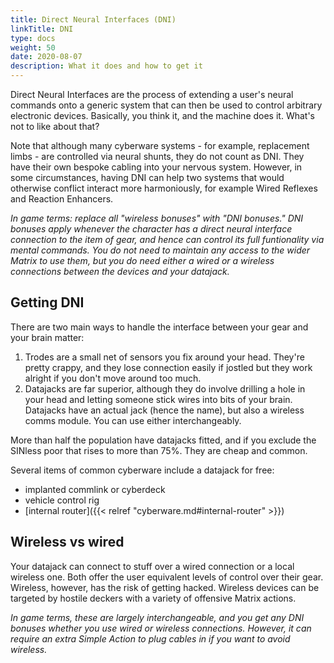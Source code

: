 ```yaml
---
title: Direct Neural Interfaces (DNI)
linkTitle: DNI
type: docs    
weight: 50
date: 2020-08-07
description: What it does and how to get it
---
```


Direct Neural Interfaces are the process of extending a user's neural commands onto a generic system that can then be used to control arbitrary electronic devices. Basically, you think it, and the machine does it. What's not to like about that?

Note that although many cyberware systems - for example, replacement limbs - are controlled via neural shunts, they do not count as DNI. They have their own bespoke cabling into your nervous system. However, in some circumstances, having DNI can help two systems that would otherwise conflict interact more harmoniously, for example Wired Reflexes and Reaction Enhancers.

*In game terms: replace all "wireless bonuses" with "DNI bonuses." DNI bonuses apply whenever the character has a direct neural interface connection to the item of gear, and hence can control its full funtionality via mental commands. You do not need to maintain any access to the wider Matrix to use them, but you do need either a wired or a wireless connections between the devices and your datajack.*

## Getting DNI

There are two main ways to handle the interface between your gear and your brain matter:

1. Trodes are a small net of sensors you fix around your head. They're pretty crappy, and they lose connection easily if jostled but they work alright if you don't move around too much.
2. Datajacks are far superior, although they do involve drilling a hole in your head and letting someone stick wires into bits of your brain. Datajacks have an actual jack (hence the name), but also a wireless comms module. You can use either interchangeably. 

More than half the population have datajacks fitted, and if you exclude the SINless poor that rises to more than 75%. They are cheap and common.

Several items of common cyberware include a datajack for free:

* implanted commlink or cyberdeck
* vehicle control rig
* [internal router]({{< relref "cyberware.md#internal-router" >}}) 

## Wireless vs wired

Your datajack can connect to stuff over a wired connection or a local wireless one. Both offer the user equivalent levels of control over their gear. Wireless, however, has the risk of getting hacked. Wireless devices can be targeted by hostile deckers with a variety of offensive Matrix actions.

*In game terms, these are largely interchangeable, and you get any DNI bonuses whether you use wired or wireless connections. However, it can require an extra Simple Action to plug cables in if you want to avoid wireless.* 
